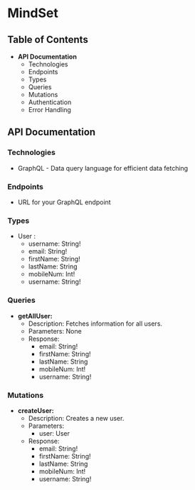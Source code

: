 # MindSet

## Table of Contents

* **API Documentation**
    * Technologies
    * Endpoints
    * Types
    * Queries
    * Mutations
    * Authentication
    * Error Handling

## API Documentation

### Technologies

* GraphQL - Data query language for efficient data fetching

### Endpoints

* URL for your GraphQL endpoint

### Types

* User :
    * username: String!
    * email: String!
    * firstName: String!
    * lastName: String
    * mobileNum: Int!
    * username: String!

### Queries

* **getAllUser:**
    * Description: Fetches information for all users.
    * Parameters: None
    * Response:
        * email: String!
        * firstName: String!
        * lastName: String
        * mobileNum: Int!
        * username: String!

### Mutations

* **createUser:**
    * Description: Creates a new user.
    * Parameters:
        * user: User
    * Response:
        * email: String!
        * firstName: String!
        * lastName: String
        * mobileNum: Int!
        * username: String!
